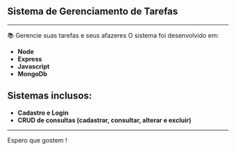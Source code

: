 ## Sistema de Gerenciamento de Tarefas
---------------------------
 📚 Gerencie suas tarefas e seus afazeres
    O sistema foi desenvolvido em:
 - **Node**
 - **Express** 
 - **Javascript**
 - **MongoDb**

## Sistemas inclusos:
 - **Cadastro e Login**
 - **CRUD de consultas (cadastrar, consultar, alterar e excluir)**
----------------
Espero que gostem !
